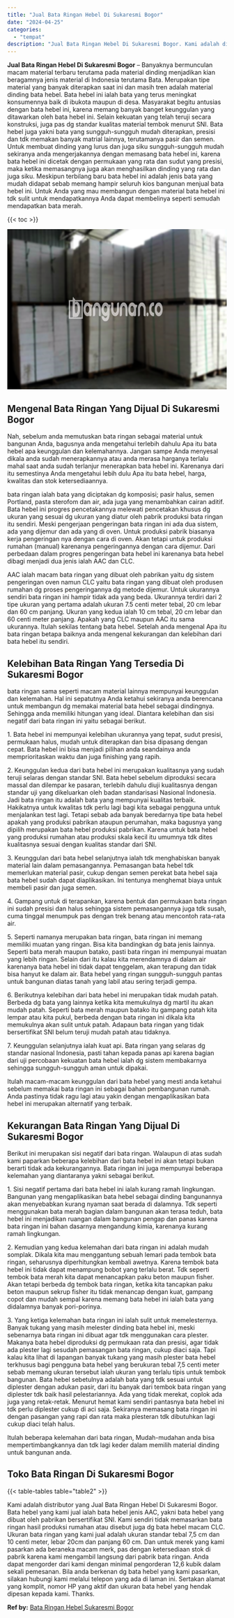 ```yaml
---
title: "Jual Bata Ringan Hebel Di Sukaresmi Bogor"
date: "2024-04-25"
categories: 
  - "tempat"
description: "Jual Bata Ringan Hebel Di Sukaresmi Bogor. Kami adalah distributor yang Jual Bata Ringan Hebel Di Sukaresmi Bogor. Bata hebel yang kami jual ialah bata hebel..."
---
```


**Jual Bata Ringan Hebel Di Sukaresmi Bogor** – Banyaknya bermunculan macam material terbaru terutama pada material dinding menjadikan kian beragamnya jenis material di Indonesia terutama Bata. Merupakan tipe material yang banyak diterapkan saat ini dan masih tren adalah material dinding bata hebel. Bata hebel ini ialah bata yang terus meningkat konsumennya baik di ibukota maupun di desa. Masyarakat begitu antusias dengan bata hebel ini, karena memang banyak banget keunggulan yang ditawarkan oleh bata hebel ini. Selain kekuatan yang telah teruji secara konstruksi, juga pas dg standar kualitas material tembok menurut SNI. Bata hebel juga yakni bata yang sungguh-sungguh mudah diterapkan, presisi dan tdk memakan banyak matrial lainnya, terutamanya pasir dan semen. Untuk membuat dinding yang lurus dan juga siku sungguh-sungguh mudah sekiranya anda mengerjakannya dengan memasang bata hebel ini, karena bata hebel ini dicetak dengan permukaan yang rata dan sudut yang presisi, maka ketika memasangnya juga akan menghasilkan dinding yang rata dan juga siku. Meskipun terbilang baru bata hebel ini adalah jenis bata yang mudah didapat sebab memang hampir seluruh kios bangunan menjual bata hebel ini. Untuk Anda yang mau membangun dengan material bata hebel ini tdk sulit untuk mendapatkannya Anda dapat membelinya seperti semudah mendapatkan bata merah.

{{< toc >}}

![Jual Bata Ringan Hebel Di Sukaresmi Bogor](/images/jual-hebel-murah-38.png)

## Mengenal Bata Ringan Yang Dijual Di Sukaresmi Bogor

Nah, sebelum anda memutuskan bata ringan sebagai material untuk bangunan Anda, bagusnya anda mengetahui terlebih dahulu Apa itu bata hebel apa keunggulan dan kelemahannya. Jangan sampe Anda menyesal dikala anda sudah menerapkannya atau anda merasa harganya terlalu mahal saat anda sudah terlanjur menerapkan bata hebel ini. Karenanya dari itu semestinya Anda mengetahui lebih dulu Apa itu bata hebel, harga, kwalitas dan stok ketersediaannya.

bata ringan ialah bata yang diciptakan dg komposisi; pasir halus, semen Portland, pasta sterofom dan air, ada juga yang menambahkan cairan aditif. Bata hebel ini progres pencetakannya melewati pencetakan khusus dg ukuran yang sesuai dg ukuran yang diatur oleh pabrik produksi bata ringan itu sendiri. Meski pengerjaan pengeringan bata ringan ini ada dua sistem, ada yang dijemur dan ada yang di oven. Untuk produksi pabrik biasanya kerja pengeringan nya dengan cara di oven. Akan tetapi untuk produksi rumahan (manual) karenanya pengeringannya dengan cara dijemur. Dari perbedaan dalam progres pengeringan bata hebel ini karenanya bata hebel dibagi menjadi dua jenis ialah AAC dan CLC.

AAC ialah macam bata ringan yang dibuat oleh pabrikan yaitu dg sistem pengeringan oven namun CLC yaitu bata ringan yang dibuat oleh produsen rumahan dg proses pengeringannya dg metode dijemur. Untuk ukurannya sendiri bata ringan ini hampir tidak ada yang beda. Ukurannya terdiri dari 2 tipe ukuran yang pertama adalah ukuran 7.5 centi meter tebal, 20 cm lebar dan 60 cm panjang. Ukuran yang kedua ialah 10 cm tebal, 20 cm lebar dan 60 centi meter panjang. Apakah yang CLC maupun AAC itu sama ukurannya. Itulah sekilas tentang bata hebel. Setelah anda mengenal Apa itu bata ringan betapa baiknya anda mengenal kekurangan dan kelebihan dari bata hebel itu sendiri.

## Kelebihan Bata Ringan Yang Tersedia Di Sukaresmi Bogor

bata ringan sama seperti macam material lainnya mempunyai keunggulan dan kelemahan. Hal ini sepatutnya Anda ketahui sekiranya anda berencana untuk membangun dg memakai material bata hebel sebagai dindingnya. Sehingga anda memiliki hitungan yang ideal. Diantara kelebihan dan sisi negatif dari bata ringan ini yaitu sebagai berikut.

1\. Bata hebel ini mempunyai kelebihan ukurannya yang tepat, sudut presisi, permukaan halus, mudah untuk diterapkan dan bisa dipasang dengan cepat. Bata hebel ini bisa menjadi pilihan anda seandainya anda memprioritaskan waktu dan juga finishing yang rapih.

2\. Keunggulan kedua dari bata hebel ini merupakan kualitasnya yang sudah teruji selaras dengan standar SNI. Bata hebel sebelum diproduksi secara massal dan dilempar ke pasaran, terlebih dahulu diuji kualitasnya dengan standar uji yang dikeluarkan oleh badan standarisasi Nasional Indonesia. Jadi bata ringan itu adalah bata yang mempunyai kualitas terbaik. Hakikatnya untuk kwalitas tdk perlu lagi bagi kita sebagai pengguna untuk menjalankan test lagi. Tetapi sebab ada banyak beredarnya tipe bata hebel apakah yang produksi pabrikan ataupun perumahan, maka bagusnya yang dipilih merupakan bata hebel produksi pabrikan. Karena untuk bata hebel yang produksi rumahan atau produksi skala kecil itu umumnya tdk dites kualitasnya sesuai dengan kualitas standar dari SNI.

3\. Keunggulan dari bata hebel selanjutnya ialah tdk menghabiskan banyak material lain dalam pemasangannya. Pemasangan bata hebel tdk memerlukan material pasir, cukup dengan semen perekat bata hebel saja bata hebel sudah dapat diaplikasikan. Ini tentunya menghemat biaya untuk membeli pasir dan juga semen.

4\. Gampang untuk di terapankan, karena bentuk dan permukaan bata ringan ini sudah presisi dan halus sehingga sistem pemasangannya juga tdk susah, cuma tinggal menumpuk pas dengan trek benang atau mencontoh rata-rata air.

5\. Seperti namanya merupakan bata ringan, bata ringan ini memang memiliki muatan yang ringan. Bisa kita bandingkan dg bata jenis lainnya. Seperti bata merah maupun batako, pasti bata ringan ini mempunyai muatan yang lebih ringan. Selain dari itu kalau kita merendamnya di dalam air karenanya bata hebel ini tidak dapat tenggelam, akan terapung dan tidak bisa hanyut ke dalam air. Bata hebel yang ringan sungguh-sungguh pantas untuk bangunan diatas tanah yang labil atau sering terjadi gempa.

6\. Berikutnya kelebihan dari bata hebel ini merupakan tidak mudah patah. Berbeda dg bata yang lainnya ketika kita memukulnya dg martil itu akan mudah patah. Seperti bata merah maupun batako itu gampang patah kita lempar atau kita pukul, berbeda dengan bata ringan ini dikala kita memukulnya akan sulit untuk patah. Adapaun bata ringan yang tidak bersertifikat SNI belum teruji mudah patah atau tidaknya.

7\. Keunggulan selanjutnya ialah kuat api. Bata ringan yang selaras dg standar nasional Indonesia, pasti tahan kepada panas api karena bagian dari uji percobaan kekuatan bata hebel ialah dg sistem membakarnya sehingga sungguh-sungguh aman untuk dipakai.

Itulah macam-macam keunggulan dari bata hebel yang mesti anda ketahui sebelum memakai bata ringan ini sebagai bahan pembangunan rumah. Anda pastinya tidak ragu lagi atau yakin dengan mengaplikasikan bata hebel ini merupakan alternatif yang terbaik.

## Kekurangan Bata Ringan Yang Dijual Di Sukaresmi Bogor

Berikut ini merupakan sisi negatif dari bata ringan. Walaupun di atas sudah kami paparkan beberapa kelebihan dari bata hebel ini akan tetapi bukan berarti tidak ada kekurangannya. Bata ringan ini juga mempunyai beberapa kelemahan yang diantaranya yakni sebagai berikut.

1\. Sisi negatif pertama dari bata hebel ini ialah kurang ramah lingkungan. Bangunan yang mengaplikasikan bata hebel sebagai dinding bangunannya akan menyebabkan kurang nyaman saat berada di dalamnya. Tdk seperti menggunakan bata merah bagian dalam bangunan akan terasa teduh, bata hebel ini menjadikan ruangan dalam bangunan pengap dan panas karena bata ringan ini bahan dasarnya mengandung kimia, karenanya kurang ramah lingkungan.

2\. Kemudian yang kedua kelemahan dari bata ringan ini adalah mudah somplak. Dikala kita mau menggantung sebuah lemari pada tembok bata ringan, seharusnya diperhitungkan kembali awetnya. Karena tembok bata hebel ini tidak dapat menampung bobot yang terlalu berat. Tdk seperti tembok bata merah kita dapat menancapkan paku beton maupun fisher. Akan tetapi berbeda dg tembok bata ringan, ketika kita tancapkan paku beton maupun sekrup fisher itu tidak menancap dengan kuat, gampang copot dan mudah sempal karena memang bata hebel ini ialah bata yang didalamnya banyak pori-porinya.

3\. Yang ketiga kelemahan bata ringan ini ialah sulit untuk memelesternya. Banyak tukang yang masih melester dinding bata hebel ini, meski sebenarnya bata ringan ini dibuat agar tdk menggunakan cara plester. Makanya bata hebel diproduksi dg permukaan rata dan presisi, agar tidak ada plester lagi sesudah pemasangan bata ringan, cukup diaci saja. Tapi kalau kita lihat di lapangan banyak tukang yang masih plester bata hebel terkhusus bagi pengguna bata hebel yang berukuran tebal 7,5 centi meter sebab memang ukuran tersebut ialah ukuran yang terlalu tipis untuk tembok bangunan. Bata hebel sebetulnya adalah bata yang tdk sesuai untuk diplester dengan adukan pasir, dari itu banyak dari tembok bata ringan yang diplester tdk baik hasil pelestariannya. Ada yang tidak merekat, coplok ada juga yang retak-retak. Menurut hemat kami sendiri pantasnya bata hebel ini tdk perlu diplester cukup di aci saja. Sekiranya memasang bata ringan ini dengan pasangan yang rapi dan rata maka plesteran tdk dibutuhkan lagi cukup diaci telah halus.

Itulah beberapa kelemahan dari bata ringan, Mudah-mudahan anda bisa mempertimbangkannya dan tdk lagi keder dalam memilih material dinding untuk bangunan anda.

## Toko Bata Ringan Di Sukaresmi Bogor

{{< table-tables table="table2" >}}

Kami adalah distributor yang Jual Bata Ringan Hebel Di Sukaresmi Bogor. Bata hebel yang kami jual ialah bata hebel jenis AAC, yakni bata hebel yang dibuat oleh pabrikan bersertifikat SNI. Kami sendiri tidak memasarkan bata ringan hasil produksi rumahan atau disebut juga dg bata hebel macam CLC. Ukuran bata ringan yang kami jual adalah ukuran standar tebal 7,5 cm dan 10 centi meter, lebar 20cm dan panjang 60 cm. Dan untuk merek yang kami pasarkan ada beraneka macam merk, pas dengan ketersediaan stok di pabrik karena kami mengambil langsung dari pabrik bata ringan. Anda dapat mengorder dari kami dengan minimal pengorderan 12,6 kubik dalam sekali pemesanan. Bila anda berkenan dg bata hebel yang kami pasarkan, silakan hubungi kami melalui telepon yang ada di laman ini. Sertakan alamat yang komplit, nomor HP yang aktif dan ukuran bata hebel yang hendak dipesan kepada kami. Thanks.

**Ref by:** [Bata Ringan Hebel Sukaresmi Bogor](https://id.wikipedia.org/wiki/Bata)
